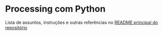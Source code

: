 # Processing com Python

Lista de assuntos, instruções e outras referências no [README principal do repositório](https://github.com/villares/material-aulas/blob/master/README.md)
